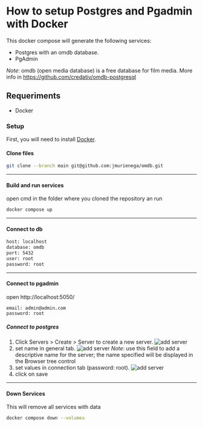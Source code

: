 # How to setup Postgres and Pgadmin with Docker

This docker compose will generate the following services:
* Postgres with an omdb database.
* PgAdmin

_Note_: omdb (open media database) is a free database for film media. More info in https://github.com/credativ/omdb-postgresql


## Requeriments 

* Docker

### Setup
First, you will need to install [Docker](https://docs.docker.com/engine/install/).

#### Clone files

```bash
git clone --branch main git@github.com:jmurienega/omdb.git
````

---

#### Build and run services
open cmd in the folder where you cloned  the repository an run
```bash
docker compose up
```

---
#### Connect to db

```bash
host: localhost
database: omdb
port: 5432
user: root
password: root
```
---

#### Connect to pgadmin
open http://localhost:5050/
```code
email: admin@admin.com
password: root
```
##### Connect to postgres
1. Click Servers > Create > Server to create a new server.
    ![add server](https://miro.medium.com/v2/resize:fit:720/format:webp/1*loUwEWAVFv2J15aVIVTFoA.png)
2. set name in general tab.
    ![add server](https://miro.medium.com/v2/resize:fit:640/format:webp/1*KUQi0CFe1ZDHjOjOQWahJQ.png)
    _Note_: use this field to add a descriptive name for the server; the name specified will be displayed in the Browser tree control
3. set values in connection tab (password: root).
    ![add server](https://miro.medium.com/v2/resize:fit:640/format:webp/1*BVTYvUuaWDnEgHHLQxF4Ug.png)
4. click on save

---
#### Down Services

This will remove all services with data

```bash
docker compose down --volumes
```